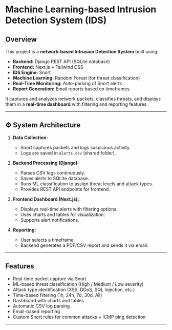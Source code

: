 # Machine Learning-based Intrusion Detection System (IDS)

## Overview
This project is a **network-based Intrusion Detection System** built using:
- **Backend:** Django REST API (SQLite database)
- **Frontend:** Next.js + Tailwind CSS
- **IDS Engine:** Snort
- **Machine Learning:** Random Forest (for threat classification)
- **Real-Time Monitoring:** Auto-parsing of Snort alerts
- **Report Generation:** Email reports based on timeframes

It captures and analyzes network packets, classifies threats, and displays them in a **real-time dashboard** with filtering and reporting features.

---

## ⚙️ System Architecture
1. **Data Collection:**  
   - Snort captures packets and logs suspicious activity.
   - Logs are saved in `alerts.csv` (shared folder).

2. **Backend Processing (Django):**  
   - Parses CSV logs continuously.
   - Saves alerts to SQLite database.
   - Runs ML classification to assign threat levels and attack types.
   - Provides REST API endpoints for frontend.

3. **Frontend Dashboard (Next.js):**  
   - Displays real-time alerts with filtering options.
   - Uses charts and tables for visualization.
   - Supports alert notifications.

4. **Reporting:**  
   - User selects a timeframe.
   - Backend generates a PDF/CSV report and sends it via email.

---

## Features
- Real-time packet capture via Snort
- ML-based threat classification (High / Medium / Low severity)
- Attack type identification (XSS, DDoS, SQL Injection, etc.)
- Time-based filtering (1h, 24h, 7d, 30d, All)
- Dashboard with charts and tables
- Automatic CSV log parsing
- Email-based reporting
- Custom Snort rules for common attacks + ICMP ping detection

---




